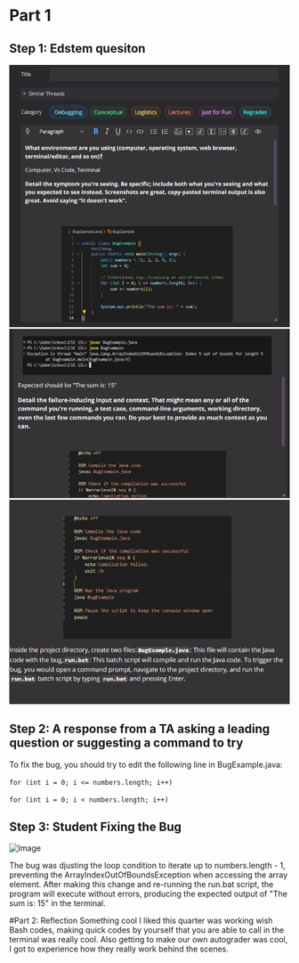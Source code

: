 # Part 1
## Step 1: Edstem quesiton
![Image](5.1.JPG)  
![Image](5.2.JPG)
![Image](5.3.JPG)  

## Step 2: A response from a TA asking a leading question or suggesting a command to try
To fix the bug, you should try to edit the following line in BugExample.java:

```for (int i = 0; i <= numbers.length; i++)```

```for (int i = 0; i < numbers.length; i++)```

## Step 3: Student Fixing the Bug
![Image](5.4.JPG)

The bug was djusting the loop condition to iterate up to numbers.length - 1, preventing the ArrayIndexOutOfBoundsException when accessing the array element. After making this change and re-running the run.bat script, the program will execute without errors, producing the expected output of "The sum is: 15" in the terminal.

#Part 2: Reflection
Something cool I liked this quarter was working wish Bash codes, making quick codes by yourself that you are able to call in the terminal was
really cool. Also getting to make our own autograder was cool, I got to experience how they really work behind the scenes.
